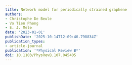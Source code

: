 ```yaml
---
title: Network model for periodically strained graphene
authors:
- Christophe De Beule
- Vo Tien Phong
- E. J. Mele
date: '2023-01-01'
publishDate: '2025-10-14T12:09:40.798834Z'
publication_types:
- article-journal
publication: '*Physical Review B*'
doi: 10.1103/PhysRevB.107.045405
---
```

